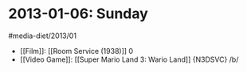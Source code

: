 #  2013-01-06: Sunday
#media-diet/2013/01

* [[Film]]: [[Room Service (1938)]] 0
* [[Video Game]]: [[Super Mario Land 3: Wario Land]] {N3DSVC} /b/